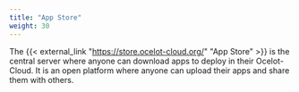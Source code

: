 ```yaml
---
title: "App Store"
weight: 30
---
```


The {{< external_link "https://store.ocelot-cloud.org/" "App Store" >}} is the central server where anyone can download apps to deploy in their Ocelot-Cloud. It is an open platform where anyone can upload their apps and share them with others.